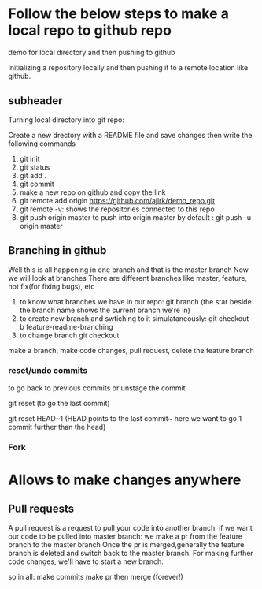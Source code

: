# Follow the below steps to make a local repo to github repo

demo for local directory and then pushing to github

Initializing a repository locally and then pushing it to a remote location like github.

## subheader

Turning local directory into git repo:

Create a new drectory with a README file and save changes then write the following commands

1. git init
2. git status
3. git add .
4. git commit
5. make a new repo on github and copy the link
6. git remote add origin https://github.com/ajirk/demo_repo.git
7. git remote -v: shows the repositories connected to this repo
8. git push origin master
   to push into origin master by default : git push -u origin master

## Branching in github

Well this is all happening in one branch and that is the master branch
Now we will look at branches
There are different branches like master, feature, hot fix(for fixing bugs), etc

1. to know what branches we have in our repo:
   git branch
   (the star beside the branch name shows the current branch we're in)
2. to create new branch and swtiching to it simulataneously:
   git checkout -b feature-readme-branching
3. to change branch
   git checkout

<!-- <<<<<<< HEAD -->

make a branch, make code changes, pull request, delete the feature branch

### reset/undo commits

to go back to previous commits or unstage the commit

git reset (to go the last commit)

git reset HEAD~1 (HEAD points to the last commit~ here we want to go 1 commit further than the head)

### Fork

# Allows to make changes anywhere

## Pull requests

A pull request is a request to pull your code into another branch.
if we want our code to be pulled into master branch: we make a pr from the feature branch to the master branch
Once the pr is merged,generally the feature branch is deleted and switch back to the master branch.
For making further code changes, we'll have to start a new branch.

so in all:
make commits
make pr
then merge (forever!)

<!-- > > > > > > > a17a01a6dd066ff17404dc177fd00aef15ea131b -->
